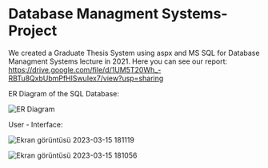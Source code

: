 # Database Managment Systems-Project

We created a Graduate Thesis System using aspx and MS SQL for Database Managment Systems lecture in 2021. Here you can see our report: https://drive.google.com/file/d/1UM5T20Wh_-RBTu8QxbUbmPfHlSwuIex7/view?usp=sharing

ER Diagram of the SQL Database:



![ER Diagram](https://user-images.githubusercontent.com/109238222/225352677-b00990cb-4345-4d7f-9c62-51f9d3236a32.png)

User - Interface:

![Ekran görüntüsü 2023-03-15 181119](https://user-images.githubusercontent.com/109238222/225353849-90d1f983-d0d5-418b-b3d9-a92c77ddc0b4.png)



![Ekran görüntüsü 2023-03-15 181056](https://user-images.githubusercontent.com/109238222/225353898-7f492d63-4244-4946-894f-9b75b57dbfe0.png)



